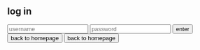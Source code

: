 ## log in




<input class="form-control" id="siteEntry" placeholder="username" data-toggle="tooltip"> 
<input class="form-control" id="siteEntry" placeholder="password" data-toggle="tooltip">  <button type="button" onclick="alert('error: user does not exsist ')">enter</button>  <button onclick="window.location.href='https://cbozeyboy199.github.io'">back to homepage</button> <button onclick="https://cbozeyboy199.github.io/chat-place/#'">back to homepage</button>
